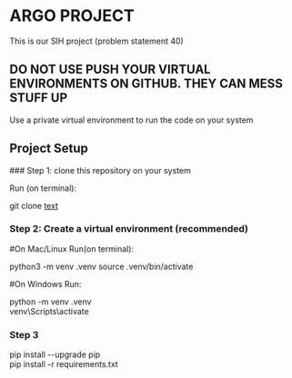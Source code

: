 # ARGO PROJECT

This is our SIH project (problem statement 40)

## DO NOT USE PUSH YOUR VIRTUAL ENVIRONMENTS ON GITHUB. THEY CAN MESS STUFF UP
 Use a private virtual environment to run the code on your system


## Project Setup
<p>
### Step 1: clone this repository on your system

Run (on terminal):

git clone [text](https://github.com/Abhiraj212024/ARGOFloat-AI.git)

### Step 2: Create a virtual environment (recommended)

#On Mac/Linux Run(on terminal):

python3 -m venv .venv
source .venv/bin/activate

#On Windows Run: 

python -m venv .venv  
venv\Scripts\activate  

### Step 3

pip install --upgrade pip   
pip install -r requirements.txt 

</p>